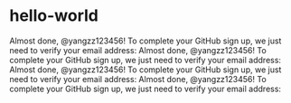 # hello-world
Almost done, @yangzz123456! To complete your GitHub sign up, we just need to verify your email address: 
Almost done, @yangzz123456! To complete your GitHub sign up, we just need to verify your email address: 
Almost done, @yangzz123456! To complete your GitHub sign up, we just need to verify your email address: 
Almost done, @yangzz123456! To complete your GitHub sign up, we just need to verify your email address: 
